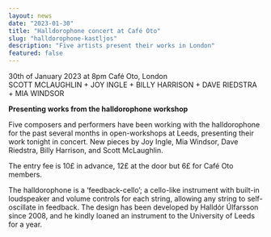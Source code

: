 ```yaml
---
layout: news
date: "2023-01-30"
title: "Halldorophone concert at Café Oto"
slug: "halldorophone-kastljos"
description: "Five artists present their works in London"
featured: false
---
```


<script>
import CaptionedImage from "../../components/Images/CaptionedImage.svelte"
</script>

30th of January 2023 at 8pm
Café Oto, London  
SCOTT MCLAUGHLIN + JOY INGLE + BILLY HARRISON + DAVE RIEDSTRA + MIA WINDSOR

**Presenting works from the halldorophone workshop**

Five composers and performers have been working with the halldorophone for the past several months in open-workshops at Leeds, presenting their work tonight in concert. New pieces by Joy Ingle, Mia Windsor, Dave Riedstra, Billy Harrison, and Scott McLaughlin.

The entry fee is 10£ in advance, 12£ at the door but 6£ for Café Oto members.

<CaptionedImage
src="stock/halldorophone.jpeg"
alt="A wooden string instrument with electronic elements."
caption="The halldorophone"/>


The halldorophone is a ‘feedback-cello’; a cello-like instrument with built-in loudspeaker and volume controls for each string, allowing any string to self-oscillate in feedback. The design has been developed by Halldór Úlfarsson since 2008, and he kindly loaned an instrument to the University of Leeds for a year.